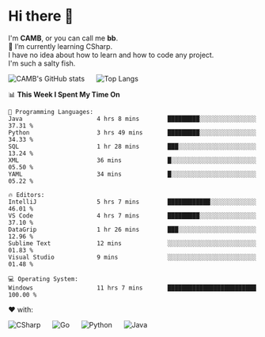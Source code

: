 # Hi there 👋
<!--
**CAMB-dev/CAMB-dev** is a ✨ _special_ ✨ repository because its `README.md` (this file) appears on your GitHub profile.

Here are some ideas to get you started:

- 🔭 I’m currently working on ...
- 🌱 I’m currently learning ...
- 👯 I’m looking to collaborate on ...
- 🤔 I’m looking for help with ...
- 💬 Ask me about ...
- 📫 How to reach me: ...
- 😄 Pronouns: ...
- ⚡ Fun fact: ...
-->
 I'm **CAMB**, or you can call me **bb**.  
 🌱 I’m currently learning CSharp.  
 I have no idea about how to learn and how to code any project.  
 I'm such a salty fish.
 
 
![CAMB's GitHub stats](https://github-readme-stats.vercel.app/api?username=CAMB-dev&show_icons=true&theme=tokyonight)
&nbsp;&nbsp;&nbsp;&nbsp;
![Top Langs](https://github-readme-stats.vercel.app/api/top-langs/?username=CAMB-dev&langs_count=5&theme=tokyonight)


<!--START_SECTION:waka-->
📊 **This Week I Spent My Time On** 

```text
💬 Programming Languages: 
Java                     4 hrs 8 mins        █████████░░░░░░░░░░░░░░░░   37.31 % 
Python                   3 hrs 49 mins       █████████░░░░░░░░░░░░░░░░   34.33 % 
SQL                      1 hr 28 mins        ███░░░░░░░░░░░░░░░░░░░░░░   13.24 % 
XML                      36 mins             █░░░░░░░░░░░░░░░░░░░░░░░░   05.50 % 
YAML                     34 mins             █░░░░░░░░░░░░░░░░░░░░░░░░   05.22 % 

🔥 Editors: 
IntelliJ                 5 hrs 7 mins        ████████████░░░░░░░░░░░░░   46.01 % 
VS Code                  4 hrs 7 mins        █████████░░░░░░░░░░░░░░░░   37.10 % 
DataGrip                 1 hr 26 mins        ███░░░░░░░░░░░░░░░░░░░░░░   12.96 % 
Sublime Text             12 mins             ░░░░░░░░░░░░░░░░░░░░░░░░░   01.83 % 
Visual Studio            9 mins              ░░░░░░░░░░░░░░░░░░░░░░░░░   01.48 % 

💻 Operating System: 
Windows                  11 hrs 7 mins       █████████████████████████   100.00 % 
```


<!--END_SECTION:waka-->


❤ with:

![CSharp](https://img.shields.io/badge/CSharp-%23512BD4?style=for-the-badge&logo=.net)
&nbsp;&nbsp;&nbsp;&nbsp;
![Go](https://img.shields.io/badge/Go-000000?style=for-the-badge&logo=go)
&nbsp;&nbsp;&nbsp;&nbsp;
![Python](https://img.shields.io/badge/Python-000000?style=for-the-badge&logo=python)
&nbsp;&nbsp;&nbsp;&nbsp;
![Java](https://img.shields.io/badge/Java-964B00?style=for-the-badge&logo=openjdk)
